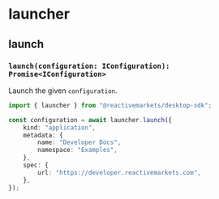 # launcher

## launch <Badge text="M" type="warning" vertical="middle" />

### `launch(configuration: IConfiguration): Promise<IConfiguration>`

Launch the given `configuration`.

```ts
import { launcher } from "@reactivemarkets/desktop-sdk";

const configuration = await launcher.launch({
    kind: "application",
    metadata: {
        name: "Developer Docs",
        namespace: "Examples",
    },
    spec: {
        url: "https://developer.reactivemarkets.com",
    },
});
```
